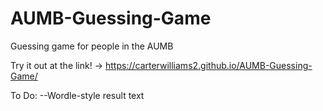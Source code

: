 # AUMB-Guessing-Game
Guessing game for people in the AUMB

Try it out at the link! -> https://carterwilliams2.github.io/AUMB-Guessing-Game/

To Do:
--Wordle-style result text